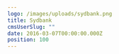 ```yaml
---
logo: /images/uploads/sydbank.png
title: Sydbank
cmsUserSlug: ""
date: 2016-03-07T00:00:00.000Z
position: 100
---
```


